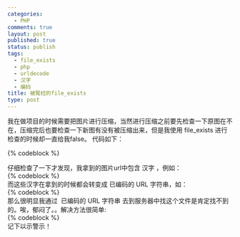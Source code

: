 ```yaml
--- 
categories: 
  - PHP
comments: true
layout: post
published: true
status: publish
tags: 
  - file_exists
  - php
  - urldecode
  - 汉字
  - 编码
title: 被冤枉的file_exists
type: post
---
```

我在做项目的时候需要把图片进行压缩，当然进行压缩之前要先检查一下原图在不在，压缩完后也要检查一下新图有没有被压缩出来，但是我使用 file_exists 进行检查的时候却一直给我false。 代码如下： <div class="cnblogs_code">
{% codeblock %}
<img id="Code_Closed_Image_828909" onclick="this.style.display='none'; document.getElementById('Code_Closed_Text_828909').style.display='none'; document.getElementById('Code_Open_Image_828909').style.display='inline'; document.getElementById('Code_Open_Text_828909').style.display='inline';" height="16" src="http://www.cnblogs.com/Images/OutliningIndicators/ContractedBlock.gif" width="11" align="top"><img id="Code_Open_Image_828909" style="display: none" onclick="this.style.display='none'; document.getElementById('Code_Open_Text_828909').style.display='none'; getElementById('Code_Closed_Image_828909').style.display='inline'; getElementById('Code_Closed_Text_828909').style.display='inline';" height="16" src="http://www.cnblogs.com/Images/OutliningIndicators/ExpandedBlockStart.gif" width="11" align="top"><span class="cnblogs_code_Collapse" id="Code_Closed_Text_828909"></span><span id="Code_Open_Text_828909" style="display: none">if (file_exists($desimage)) {
    $ok_num += 1;
} else {
   $fail_num += 1;
}
{% endcodeblock %}
</span>
</div>仔细检查了一下才发现，我拿到的图片url中包含 汉字 ，例如：<div class="cnblogs_code">
{% codeblock %}
<img id="Code_Closed_Image_828909" onclick="this.style.display='none'; document.getElementById('Code_Closed_Text_828909').style.display='none'; document.getElementById('Code_Open_Image_828909').style.display='inline'; document.getElementById('Code_Open_Text_828909').style.display='inline';" height="16" src="http://www.cnblogs.com/Images/OutliningIndicators/ContractedBlock.gif" width="11" align="top"><img id="Code_Open_Image_828909" style="display: none" onclick="this.style.display='none'; document.getElementById('Code_Open_Text_828909').style.display='none'; getElementById('Code_Closed_Image_828909').style.display='inline'; getElementById('Code_Closed_Text_828909').style.display='inline';" height="16" src="http://www.cnblogs.com/Images/OutliningIndicators/ExpandedBlockStart.gif" width="11" align="top"><span class="cnblogs_code_Collapse" id="Code_Closed_Text_828909"></span><span id="Code_Open_Text_828909" style="display: none">if (file_exists($desimage)) {
    $ok_num += 1;
} else {
   $fail_num += 1;
}
{% endcodeblock %}
</span>
</div>而这些汉字在拿到的时候都会转变成 已编码的 URL 字符串，如：<div class="cnblogs_code">
{% codeblock %}
<img id="Code_Closed_Image_828909" onclick="this.style.display='none'; document.getElementById('Code_Closed_Text_828909').style.display='none'; document.getElementById('Code_Open_Image_828909').style.display='inline'; document.getElementById('Code_Open_Text_828909').style.display='inline';" height="16" src="http://www.cnblogs.com/Images/OutliningIndicators/ContractedBlock.gif" width="11" align="top"><img id="Code_Open_Image_828909" style="display: none" onclick="this.style.display='none'; document.getElementById('Code_Open_Text_828909').style.display='none'; getElementById('Code_Closed_Image_828909').style.display='inline'; getElementById('Code_Closed_Text_828909').style.display='inline';" height="16" src="http://www.cnblogs.com/Images/OutliningIndicators/ExpandedBlockStart.gif" width="11" align="top"><span class="cnblogs_code_Collapse" id="Code_Closed_Text_828909"></span><span id="Code_Open_Text_828909" style="display: none">if (file_exists($desimage)) {
    $ok_num += 1;
} else {
   $fail_num += 1;
}
{% endcodeblock %}
</span>
</div>那么很明显我通过  已编码的 URL 字符串 去到服务器中找这个文件是肯定找不到的。唉，郁闷了。。解决方法很简单:<div class="cnblogs_code">
{% codeblock %}
<img id="Code_Closed_Image_828909" onclick="this.style.display='none'; document.getElementById('Code_Closed_Text_828909').style.display='none'; document.getElementById('Code_Open_Image_828909').style.display='inline'; document.getElementById('Code_Open_Text_828909').style.display='inline';" height="16" src="http://www.cnblogs.com/Images/OutliningIndicators/ContractedBlock.gif" width="11" align="top"><img id="Code_Open_Image_828909" style="display: none" onclick="this.style.display='none'; document.getElementById('Code_Open_Text_828909').style.display='none'; getElementById('Code_Closed_Image_828909').style.display='inline'; getElementById('Code_Closed_Text_828909').style.display='inline';" height="16" src="http://www.cnblogs.com/Images/OutliningIndicators/ExpandedBlockStart.gif" width="11" align="top"><span class="cnblogs_code_Collapse" id="Code_Closed_Text_828909"></span><span id="Code_Open_Text_828909" style="display: none">if (file_exists($desimage)) {
    $ok_num += 1;
} else {
   $fail_num += 1;
}
{% endcodeblock %}
</span>
</div>记下以示警示！
